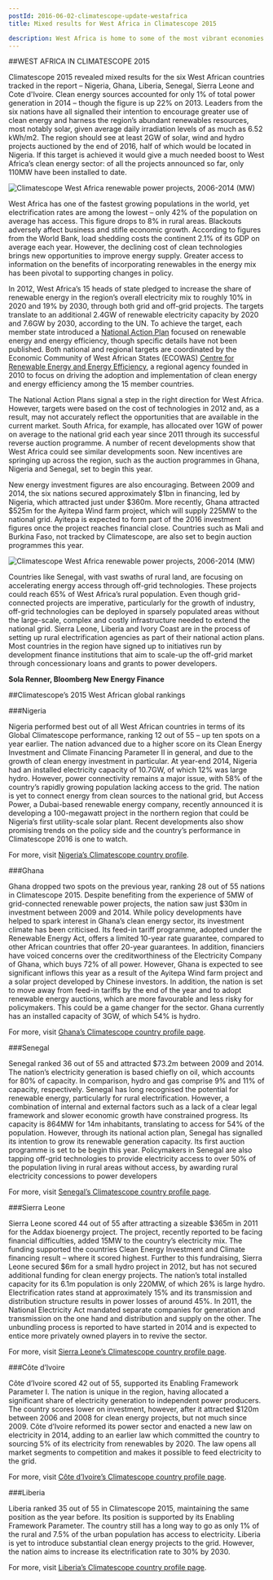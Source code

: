 ```yaml
---
postId: 2016-06-02-climatescope-update-westafrica
title: Mixed results for West Africa in Climatescope 2015 

description: West Africa is home to some of the most vibrant economies on the continent. But is this reflected in the clean energy sector? 
---
```

##WEST AFRICA IN CLIMATESCOPE 2015

Climatescope 2015 revealed mixed results for the six West African countries tracked in the report – Nigeria, Ghana, Liberia, Senegal, Sierra Leone and Cote d'Ivoire. Clean energy sources accounted for only 1% of total power generation in 2014 – though the figure is up 22% on 2013. Leaders from the six nations have all signalled their intention to encourage greater use of clean energy and harness the region’s abundant renewables resources, most notably solar, given average daily irradiation levels of as much as 6.52 kWh/m2. The region should see at least 2GW of solar, wind and hydro projects auctioned by the end of 2016, half of which would be located in Nigeria. If this target is achieved it would give a much needed boost to West Africa’s clean energy sector: of all the projects announced so far, only 110MW have been installed to date.

![Climatescope West Africa renewable power projects, 2006-2014 (MW)](http://global-climatescope.org/assets/images/content/blog-EastAfrica-chart1-02062016.png)

West Africa has one of the fastest growing populations in the world, yet electrification rates are among the lowest – only 42% of the population on average has access. This figure drops to 8% in rural areas.  Blackouts adversely affect business and stifle economic growth. According to figures from the World Bank, load shedding costs the continent 2.1% of its GDP on average each year. However, the declining cost of clean technologies brings new opportunities to improve energy supply. Greater access to information on the benefits of incorporating renewables in the energy mix has been pivotal to supporting changes in policy. 

In 2012, West Africa’s 15 heads of state pledged to increase the share of renewable energy in the region’s overall electricity mix to roughly 10% in 2020 and 19% by 2030, through both grid and off-grid projects. The targets translate to an additional 2.4GW of renewable electricity capacity by 2020 and 7.6GW by 2030, according to the UN. To achieve the target, each member state introduced a [National Action Plan](http://www.ecreee.org/page/national-action-plans) focused on renewable energy and energy efficiency, though specific details have not been published. Both national and regional targets are coordinated by the Economic Community of West African States (ECOWAS) [Centre for Renewable Energy and Energy Efficiency](http://www.ecreee.org/), a regional agency founded in 2010 to focus on driving the adoption and implementation of clean energy and energy efficiency among the 15 member countries.

The National Action Plans signal a step in the right direction for West Africa. However, targets were based on the cost of technologies in 2012 and, as a result, may not accurately reflect the opportunities that are available in the current market. South Africa, for example, has allocated over 1GW of power on average to the national grid each year since 2011 through its successful reverse auction programme. A number of recent developments show that West Africa could see similar developments soon. New incentives are springing up across the region, such as the auction programmes in Ghana, Nigeria and Senegal, set to begin this year. 

New energy investment figures are also encouraging. Between 2009 and 2014, the six nations secured approximately $1bn in financing, led by Nigeria, which attracted just under $360m. More recently, Ghana attracted $525m for the Ayitepa Wind farm project, which will supply 225MW to the national grid.  Ayitepa is expected to form part of the 2016 investment figures once the project reaches financial close. Countries such as Mali and Burkina Faso, not tracked by Climatescope, are also set to begin auction programmes this year. 

![Climatescope West Africa renewable power projects, 2006-2014 (MW)](http://global-climatescope.org/assets/images/content/blog-EastAfrica-chart2-02062016.png)

Countries like Senegal, with vast swaths of rural land, are focusing on accelerating energy access through off-grid technologies. These projects could reach 65% of West Africa’s rural population. Even though grid-connected projects are imperative, particularly for the growth of industry, off-grid technologies can be deployed in sparsely populated areas without the large-scale, complex and costly infrastructure needed to extend the national grid. Sierra Leone, Liberia and Ivory Coast are in the process of setting up rural electrification agencies as part of their national action plans. Most countries in the region have signed up to initiatives run by development finance institutions that aim to scale-up the off-grid market through concessionary loans and grants to power developers. 

<b>Sola Renner, Bloomberg New Energy Finance</b>



##Climatescope’s 2015 West African global rankings 

###Nigeria

Nigeria performed best out of all West African countries in terms of its Global Climatescope performance, ranking 12 out of 55 – up ten spots on a year earlier. The nation advanced due to a higher score on its Clean Energy Investment and Climate Financing Parameter II in general, and due to the growth of clean energy investment in particular. At year-end 2014, Nigeria had an installed electricity capacity of 10.7GW, of which 12% was large hydro. However, power connectivity remains a major issue, with 58% of the country’s rapidly growing population lacking access to the grid. The nation is yet to connect energy from clean sources to the national grid, but Access Power, a Dubai-based renewable energy company, recently announced it is developing a 100-megawatt project in the northern region that could be Nigeria’s first utility-scale solar plant. Recent developments also show promising trends on the policy side and the country’s performance in Climatescope 2016 is one to watch.

For more, visit [Nigeria’s Climatescope country profile](http://global-climatescope.org/en/country/nigeria/#/details).

###Ghana

Ghana dropped two spots on the previous year, ranking 28 out of 55 nations in Climatescope 2015. Despite benefiting from the experience of 5MW of grid-connected renewable power projects, the nation saw just $30m in investment between 2009 and 2014. While policy developments have helped to spark interest in Ghana’s clean energy sector, its investment climate has been criticised. Its feed-in tariff programme, adopted under the Renewable Energy Act, offers a limited 10-year rate guarantee, compared to other African countries that offer 20-year guarantees. In addition, financiers have voiced concerns over the creditworthiness of the Electricity Company of Ghana, which buys 72% of all power. However, Ghana is expected to see significant inflows this year as a result of the Ayitepa Wind farm project and a solar project developed by Chinese investors. In addition, the nation is set to move away from feed-in tariffs by the end of the year and to adopt renewable energy auctions, which are more favourable and less risky for policymakers. This could be a game changer for the sector. Ghana currently has an installed capacity of 3GW, of which 54% is hydro.  
 
For more, visit [Ghana’s Climatescope country profile page](http://global-climatescope.org/en/country/ghana/#/details).

###Senegal

Senegal ranked 36 out of 55 and attracted $73.2m between 2009 and 2014. The nation’s electricity generation is based chiefly on oil, which accounts for 80% of capacity.  In comparison, hydro and gas comprise 9% and 11% of capacity, respectively. Senegal has long recognised the potential for renewable energy, particularly for rural electrification. However, a combination of internal and external factors such as a lack of a clear legal framework and slower economic growth have constrained progress. Its capacity is 864MW for 14m inhabitants, translating to access for 54% of the population. However, through its national action plan, Senegal has signalled its intention to grow its renewable generation capacity. Its first auction programme is set to be begin this year. Policymakers in Senegal are also tapping off-grid technologies to provide electricity access to over 50% of the population living in rural areas without access, by awarding rural electricity concessions to power developers 

For more, visit [Senegal’s Climatescope country profile page](http://global-climatescope.org/en/country/sierra-leone/#/details). 

###Sierra Leone

Sierra Leone scored 44 out of 55 after attracting a sizeable $365m in 2011 for the Addax bioenergy project. The project, recently reported to be facing financial difficulties, added 15MW to the country’s electricity mix. The funding supported the countries Clean Energy Investment and Climate financing result – where it scored highest. Further to this fundraising, Sierra Leone secured $6m for a small hydro project in 2012, but has not secured additional funding for clean energy projects. The nation’s total installed capacity for its 6.1m population is only 220MW, of which 26% is large hydro. Electrification rates stand at approximately 15% and its transmission and distribution structure results in power losses of around 45%. In 2011, the National Electricity Act mandated separate companies for generation and transmission on the one hand and distribution and supply on the other. The unbundling process is reported to have started in 2014 and is expected to entice more privately owned players in to revive the sector. 

For more, visit [Sierra Leone’s Climatescope country profile page](http://global-climatescope.org/en/country/sierra-leone/#/details).


###Côte d’Ivoire 

Côte d’Ivoire scored 42 out of 55, supported its Enabling Framework Parameter I. The nation is unique in the region, having allocated a significant share of electricity generation to independent power producers. The country scores lower on investment, however, after it attracted $120m between 2006 and 2008 for clean energy projects, but not much since 2009. Côte d’Ivoire reformed its power sector and enacted a new law on electricity in 2014, adding to an earlier law which committed the country to sourcing 5% of its electricity from renewables by 2020. The law opens all market segments to competition and makes it possible to feed electricity to the grid. 

For more, visit [Côte d’Ivoire’s Climatescope country profile page](http://global-climatescope.org/en/country/ivory-coast/#/details).

###Liberia

Liberia ranked 35 out of 55 in Climatescope 2015, maintaining the same position as the year before. Its position is supported by its Enabling Framework Parameter. The country still has a long way to go as only 1% of the rural and 7.5% of the urban population has access to electricity.  Liberia is yet to introduce substantial clean energy projects to the grid. However, the nation aims to increase its electrification rate to 30% by 2030. 

For more, visit [Liberia’s Climatescope country profile page](http://global-climatescope.org/en/country/liberia/#/details).


